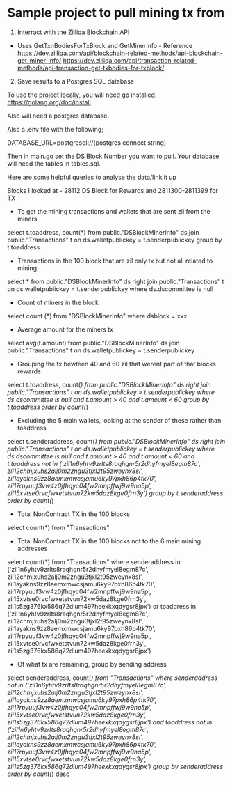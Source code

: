 # Sample project to pull mining tx from
1) Interract with the Zilliqa Blockchain API
 - Uses GetTxnBodiesForTxBlock and GetMinerInfo - Reference 
 https://dev.zilliqa.com/api/blockchain-related-methods/api-blockchain-get-miner-info/
 https://dev.zilliqa.com/api/transaction-related-methods/api-transaction-get-txbodies-for-txblock/
2) Save results to a Postgres SQL database 


To use the project locally, you will need go installed.
https://golang.org/doc/install

Also will need a postgres database.

Also a .env file with the following;

DATABASE_URL=postgresql://(postgres connect string)

Then in main.go set the DS Block Number you want to pull.  Your database will need the tables in tables.sql.

Here are some helpful queries to analyse the data/link it up

Blocks I looked at - 28112 DS Block for Rewards and 2811300-2811399 for TX
- To get the mining transactions and wallets that are sent zil from the miners

select t.toaddress, count(*) from public."DSBlockMinerInfo" ds
join public."Transactions" t on ds.walletpublickey = t.senderpublickey
group by t.toaddress

- Transactions in the 100 block that are zil only tx but not all related to mining.

select * from public."DSBlockMinerInfo" ds
right join public."Transactions" t on ds.walletpublickey = t.senderpublickey
where ds.dscommittee is null

- Count of miners in the block

select count (*) from "DSBlockMinerInfo"  where dsblock = xxx

- Average amount for the miners tx

select avg(t.amount) from public."DSBlockMinerInfo" ds
join public."Transactions" t on ds.walletpublickey = t.senderpublickey

- Grouping the tx bewteen 40 and 60 zil that werent part of that blocks rewards

select t.toaddress, count(*) from public."DSBlockMinerInfo" ds
right join public."Transactions" t on ds.walletpublickey = t.senderpublickey
where ds.dscommittee is null and t.amount > 40 and t.amount < 60
group by t.toaddress
order by count(*)

- Excluding the 5 main wallets, looking at the sender of these rather than toaddress

select t.senderaddress, count(*) from public."DSBlockMinerInfo" ds
right join public."Transactions" t on ds.walletpublickey = t.senderpublickey
where ds.dscommittee is null and t.amount > 40 and t.amount < 60 and t.toaddress
not in ('zil1n6yhtv9zrlts8raqhgnr5r2dhyfmyel8egm87c',
zil12chmjxuhs2alj0m2zngu3tjxl2t95zweynx8sl',
zil1ayakns9zz8aemxmwcsjamu6ky97pxh86p4tk70',
zil17rpyuuf3vw4z0jfhqyc04fw2mnpffwj9w9na5p',
zil15xvtse0rvcfwxetstvun72kw5daz8kge0frn3y')
group by t.senderaddress
order by count(*)

- Total NonContract TX in the 100 blocks

select count(*) from "Transactions"

- Total NonContract TX in the 100 blocks not to the 6 main mining addresses

select count(*) from "Transactions"
where senderaddress in ('zil1n6yhtv9zrlts8raqhgnr5r2dhyfmyel8egm87c',
zil12chmjxuhs2alj0m2zngu3tjxl2t95zweynx8sl',
zil1ayakns9zz8aemxmwcsjamu6ky97pxh86p4tk70',
zil17rpyuuf3vw4z0jfhqyc04fw2mnpffwj9w9na5p',
zil15xvtse0rvcfwxetstvun72kw5daz8kge0frn3y',
zil1s5zg376kx586q72dlum497heexkxqdygsr8jpx')
or
toaddress in ('zil1n6yhtv9zrlts8raqhgnr5r2dhyfmyel8egm87c',
zil12chmjxuhs2alj0m2zngu3tjxl2t95zweynx8sl',
zil1ayakns9zz8aemxmwcsjamu6ky97pxh86p4tk70',
zil17rpyuuf3vw4z0jfhqyc04fw2mnpffwj9w9na5p',
zil15xvtse0rvcfwxetstvun72kw5daz8kge0frn3y',
zil1s5zg376kx586q72dlum497heexkxqdygsr8jpx')

- Of what tx are remaining, group by sending address

select senderaddress, count(*) from "Transactions"
where senderaddress not in ('zil1n6yhtv9zrlts8raqhgnr5r2dhyfmyel8egm87c',
zil12chmjxuhs2alj0m2zngu3tjxl2t95zweynx8sl',
zil1ayakns9zz8aemxmwcsjamu6ky97pxh86p4tk70',
zil17rpyuuf3vw4z0jfhqyc04fw2mnpffwj9w9na5p',
zil15xvtse0rvcfwxetstvun72kw5daz8kge0frn3y',
zil1s5zg376kx586q72dlum497heexkxqdygsr8jpx')
and
toaddress not in ('zil1n6yhtv9zrlts8raqhgnr5r2dhyfmyel8egm87c',
zil12chmjxuhs2alj0m2zngu3tjxl2t95zweynx8sl',
zil1ayakns9zz8aemxmwcsjamu6ky97pxh86p4tk70',
zil17rpyuuf3vw4z0jfhqyc04fw2mnpffwj9w9na5p',
zil15xvtse0rvcfwxetstvun72kw5daz8kge0frn3y',
zil1s5zg376kx586q72dlum497heexkxqdygsr8jpx')
group by senderaddress
order by count(*) desc
